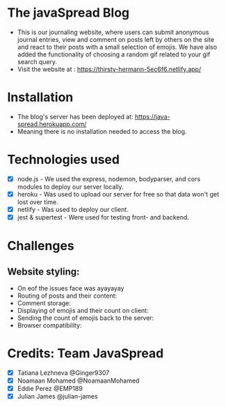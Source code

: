 # The javaSpread Blog
- This is our journaling website, where users can submit anonymous journal entries, view and comment on posts left by others on the site and react to their posts with a small selection of emojis.
We have also added the functionality of choosing a random gif related to your gif search query.
- Visit the website at : https://thirsty-hermann-5ec6f6.netlify.app/ 

# Installation
- The blog's server has been deployed at: https://java-spread.herokuapp.com/ 
- Meaning there is no installation needed to access the blog.

# Technologies used
- [x] node.js - We used the express, nodemon, bodyparser, and cors modules to deploy our server locally.
- [x] heroku - Was used to upload our server for free so that data won't get lost over time.
- [x] netlify - Was used to deploy our client.
- [x] jest & supertest - Were used for testing front- and backend.

# Challenges
## Website styling:
- On eof the issues face was ayayayay
- Routing of posts and their content:
- Comment storage:
- Displaying of emojis and their count on client: 
- Sending the count of emojis back to the server:
- Browser compatibility: 

# Credits: Team JavaSpread
- [x] Tatiana Lezhneva  @Ginger9307
- [x] Noamaan Mohamed   @NoamaanMohamed
- [x] Eddie Perez       @EMP189
- [x] Julian James      @julian-james